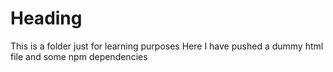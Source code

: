# Heading
This is a folder just for learning purposes
Here I have pushed a dummy html file and some npm dependencies
